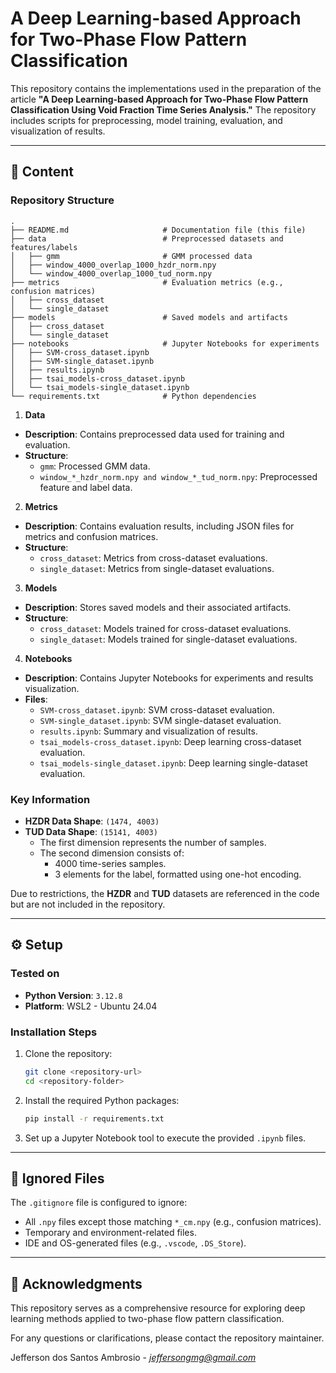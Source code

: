 # A Deep Learning-based Approach for Two-Phase Flow Pattern Classification

This repository contains the implementations used in the preparation of the article **"A Deep Learning-based Approach for Two-Phase Flow Pattern Classification Using Void Fraction Time Series Analysis."** The repository includes scripts for preprocessing, model training, evaluation, and visualization of results.

---

## 📁 Content

### Repository Structure
```plaintext
.
├── README.md                     # Documentation file (this file)
├── data                          # Preprocessed datasets and features/labels
│   ├── gmm                       # GMM processed data
│   ├── window_4000_overlap_1000_hzdr_norm.npy
│   └── window_4000_overlap_1000_tud_norm.npy
├── metrics                       # Evaluation metrics (e.g., confusion matrices)
│   ├── cross_dataset
│   └── single_dataset
├── models                        # Saved models and artifacts
│   ├── cross_dataset
│   └── single_dataset
├── notebooks                     # Jupyter Notebooks for experiments
│   ├── SVM-cross_dataset.ipynb
│   ├── SVM-single_dataset.ipynb
│   ├── results.ipynb
│   ├── tsai_models-cross_dataset.ipynb
│   └── tsai_models-single_dataset.ipynb
└── requirements.txt              # Python dependencies
```

1. **Data**

- **Description**: Contains preprocessed data used for training and evaluation.
- **Structure**:  
    - `gmm`: Processed GMM data.
    - `window_*_hzdr_norm.npy and window_*_tud_norm.npy`: Preprocessed feature and label data.

2. **Metrics**

- **Description**: Contains evaluation results, including JSON files for metrics and confusion matrices.
- **Structure**: 
    - `cross_dataset`: Metrics from cross-dataset evaluations.
    - `single_dataset`: Metrics from single-dataset evaluations.

3. **Models**
- **Description**: Stores saved models and their associated artifacts.
- **Structure**:
    - `cross_dataset`: Models trained for cross-dataset evaluations.
    - `single_dataset`: Models trained for single-dataset evaluations.

4. **Notebooks**
- **Description**: Contains Jupyter Notebooks for experiments and results visualization.
- **Files**:
    - `SVM-cross_dataset.ipynb`: SVM cross-dataset evaluation.
    - `SVM-single_dataset.ipynb`: SVM single-dataset evaluation.
    - `results.ipynb`: Summary and visualization of results.
    - `tsai_models-cross_dataset.ipynb`: Deep learning cross-dataset evaluation.
    - `tsai_models-single_dataset.ipynb`: Deep learning single-dataset evaluation.    

### Key Information
- **HZDR Data Shape**: `(1474, 4003)`  
- **TUD Data Shape**: `(15141, 4003)`  
  - The first dimension represents the number of samples.  
  - The second dimension consists of:  
    - 4000 time-series samples.  
    - 3 elements for the label, formatted using one-hot encoding.

Due to restrictions, the **HZDR** and **TUD** datasets are referenced in the code but are not included in the repository.

---

## ⚙️ Setup

### Tested on
- **Python Version**: `3.12.8`
- **Platform**: WSL2 - Ubuntu 24.04  

### Installation Steps
1. Clone the repository:
   ```bash
   git clone <repository-url>
   cd <repository-folder>
   ```
2. Install the required Python packages:
   ```bash
   pip install -r requirements.txt
   ```
3. Set up a Jupyter Notebook tool to execute the provided `.ipynb` files.

---

## 🔐 Ignored Files
The `.gitignore` file is configured to ignore:
- All `.npy` files except those matching `*_cm.npy` (e.g., confusion matrices).
- Temporary and environment-related files.
- IDE and OS-generated files (e.g., `.vscode`, `.DS_Store`).

---

## 🔄 Acknowledgments
This repository serves as a comprehensive resource for exploring deep learning methods applied to two-phase flow pattern classification.

For any questions or clarifications, please contact the repository maintainer.

Jefferson dos Santos Ambrosio - *jeffersongmg@gmail.com*
